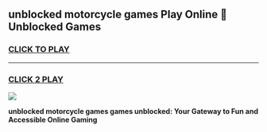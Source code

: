 
## unblocked motorcycle games Play Online 👋 Unblocked Games
<h3>
<a href="https://premium.freeplayer.one?title=unblocked_motorcycle_games&ref=19F">CLICK TO PLAY</a></h3>
<hr>

<h3>
<a href="https://premium.freeplayer.one?title=unblocked_motorcycle_games&ref=19F">CLICK 2 PLAY</a>
  
</h3>

<a href="https://premium.freeplayer.one?title=unblocked_motorcycle_games&ref=19F"><img src="https://clearcache.store/games.png"></a>


**unblocked motorcycle games games unblocked: Your Gateway to Fun and Accessible Online Gaming**
